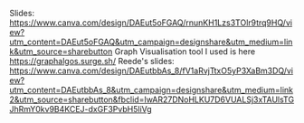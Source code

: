 Slides: https://www.canva.com/design/DAEut5oFGAQ/rnunKH1Lzs3TOlr9trq9HQ/view?utm_content=DAEut5oFGAQ&utm_campaign=designshare&utm_medium=link&utm_source=sharebutton
Graph Visualisation tool I used is here https://graphalgos.surge.sh/
Reede's slides: https://www.canva.com/design/DAEutbbAs_8/fV1aRvjTtxO5yP3XaBm3DQ/view?utm_content=DAEutbbAs_8&utm_campaign=designshare&utm_medium=link2&utm_source=sharebutton&fbclid=IwAR27DNoHLKU7D6VUALSj3xTAUlsTGJhRmY0kv9B4KCEJ-dxGF3PvbH5liVg